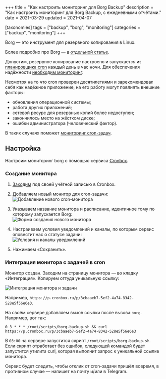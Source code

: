 +++
title = "Как настроить мониторинг для Borg Backup"
description = "Как настроить мониторинг для Borg Backup, с ежедневными отчётами."
date = 2021-03-29
updated = 2021-04-07

[taxonomies]
tags = ["backup", "borg", "monitoring"]
categories = ["backup", "monitoring"]
+++

Borg — это инструмент для резервного копирования в Linux.

Более подробно про Borg — в [отдельной статье](https://b.tinyops.ru/linux-backup-with-borg/).

Допустим, резервное копирование настроено и запускается из [планировщика cron](/planirovschik-zadanii-cron/) каждый день в час ночи.
Для обеспечения надёжности [необходим мониторинг](/zachem-nuzhen-monitoring/).

Несмотря на то что cron проверен десятилетиями и зарекомендовал себя как надёжное приложение, на его работу могут повлиять
внешние факторы:

- обновления операционной системы;
- работа других приложений;
- сетевой ресурс для резервных копий более недоступен;
- закончилось место на жёстком диске;
- ошибки администратора (человеческий фактор).

В таких случаях поможет [мониторинг cron-задач](https://cp.cronbox.ru).

## Настройка

Настроим мониторинг borg с помощью сервиса [Cronbox](https://cronbox.ru).

### Создание монитора

1. [Заходим](https://cp.cronbox.ru) под своей учётной записью в Cronbox.

2. Добавляем новый монитор для cron-задачи:  
   ![Добавление нового cron-монитора](/images/backup-borg/borg-backup__add-monitor.png "Добавление нового cron-монитора")
  
3. Указываем название монитора и расписание, идентичное тому по которому запускается Borg:  
   ![Форма создания нового монитора](/images/backup-borg/borg-backup__new-monitor-form.png "Форма создания нового монитора")
   
4. Настраиваем условия уведомлений и каналы, по которым сервис оповестит нас о статусе задачи:  
   ![Условия и каналы уведомлений](/images/backup-borg/borg-backup__notifications.png "Условия и каналы уведомлений")

5. Нажимаем «Сохранить».

### Интеграция монитора с задачей в cron

Монитор создан. Заходим на страницу монитора — во кладку «Интеграция». Копируем оттуда уникальную ссылку:

![Интеграция монитора и задачи](/images/backup-borg/borg-backup__integration.png "Интеграция монитора и задачи")

Например, `https://p.cronbox.ru/p/3cbaaeb7-5ef2-4a74-8342-528e5f56e6e3`.

На своём сервере добавляем вызов ссылки после вызова `borg`. Например, вот так:

```
0 3 * * * /root/scripts/borg-backup.sh && curl https://p.cronbox.ru/p/3cbaaeb7-5ef2-4a74-8342-528e5f56e6e3
```

В `03:00` на сервере запустится скрипт `/root/scripts/borg-backup.sh`. Если скрипт отработает без ошибок,
следующей командой будет запустится утилита curl, которая выполнит запрос к уникальной ссылке монитора.

Сервис будет следить, чтобы отклик от cron-задачи пришёл вовремя, в противном случае — напишет на почту и/или в Telegram.



